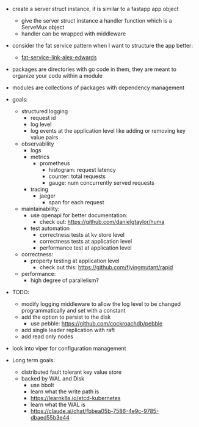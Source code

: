 - create a server struct instance, it is similar to a fastapp app object
    - give the server struct instance a handler function which is a ServeMux object
    - handler can be wrapped with middleware
- consider the fat service pattern when I want to structure the app better:
    - [fat-service-link-alex-edwards](https://www.alexedwards.net/blog/the-fat-service-pattern)
- packages are directories with go code in them, they are meant to organize your code within a module
- modules are collections of packages with dependency management

- goals:
    - structured logging
        - request id
        - log level
        - log events at the application level like adding or removing key value pairs
    - observability
        - logs
        - metrics
            - prometheus
                - histogram: request latency
                - counter: total requests
                - gauge: num concurrently served requests
        - tracing
            - jaeger
                - span for each request
    - maintainability:
        - use openapi for better documentation:
            - check out: https://github.com/danielgtaylor/huma
        - test automation
            - correctness tests at kv store level
            - correctness tests at application level
            - performance test at application level
    - correctness:
        - property testing at application level
            - check out this: https://github.com/flyingmutant/rapid
    - performance:
        - high degree of parallelism?

- TODO:
    - modify logging middleware to allow the log level to be changed programmatically and set with a constant
    - add the option to persist to the disk
        - use pebble: https://github.com/cockroachdb/pebble
    - add single leader replication with raft
    - add read only nodes

- look into viper for configuration management

- Long term goals:
    - distributed fault tolerant key value store
    - backed by WAL and Disk
        - use bbolt
        - learn what the write path is 
        - https://learnk8s.io/etcd-kubernetes
        - learn what the WAL is
        - https://claude.ai/chat/fbbea05b-7586-4e9c-9785-dbaed55b3e44